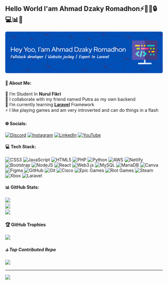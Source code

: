 ## Hello World I'am Ahmad Dzaky Romadhon⚡👨‍💻🔒💻📊🤖
![Header](img/github-header-image1.png)
<!--
**AhmadDzakyRomadhon28/AhmadDzakyromadhon28** is a ✨ _special_ ✨ repository because its `README.md` (this file) appears on your GitHub profile.

Here are some ideas to get you started:

- 🔭 I’m currently working on ...
- 🌱 I’m currently learning ...
- 👯 I’m looking to collaborate on ...
- 🤔 I’m looking for help with ...
- 💬 Ask me about ...
- 📫 How to reach me: ...
- 😄 Pronouns: ...
- ⚡ Fun fact: ...
-->
<!-- 
- 🔭 I’m Student In **Nurul Fikri** 


- 🌱 I’m currently learning [**Laravel**](https://laravel.com) Framework

##### Skills
[![My Skills](https://skillicons.dev/icons?i=html,js,py,php,css,laravel,&theme=light)](https://skillicons.dev)

<img src="https://img.shields.io/badge/HTML5-E34F26?style=for-the-badge&logo=html5&logoColor=white" />
<img src="https://img.shields.io/badge/JavaScript-323330?style=for-the-badge&logo=javascript&logoColor=F7DF1E" />
<img src="https://img.shields.io/badge/Python-FFD43B?style=for-the-badge&logo=python&logoColor=blue" />
<img src="https://img.shields.io/badge/PHP-777BB4?style=for-the-badge&logo=php&logoColor=white" />
<img src="https://img.shields.io/badge/CSS3-1572B6?style=for-the-badge&logo=css3&logoColor=white" />
<img src="https://img.shields.io/badge/Laravel-FF2D20?style=for-the-badge&logo=laravel&logoColor=white" />


##### Connent With Me
![https://instagram.com/a_dzkyyy28](https://img.shields.io/badge/Instagram-E4405F?style=for-the-badge&logo=instagram&logoColor=white
)
![https://whatsapp.com/085814791490](https://img.shields.io/badge/WhatsApp-25D366?style=for-the-badge&logo=whatsapp&logoColor=white
)
![https://www.linkedin.com/in/dzaky-romadhon-307b96189/](https://img.shields.io/badge/LinkedIn-0077B5?style=for-the-badge&logo=linkedin&logoColor=white
)
![https://github.com/AhmadDzakyRomadhon28](https://img.shields.io/badge/GitHub-100000?style=for-the-badge&logo=github&logoColor=white
)

##### My Github Stats
[![Dzaky Romadhon GitHub stats](https://github-readme-stats.vercel.app/api?username=AhmadDzakyRomadhon28&&show_icons=true&theme=gruvbox)](https://github.com/anuraghazra/github-readme-stats) -->


#### 💫 About Me:
🔭 I’m Student In **Nurul Fikri** <br>👯 I collaborate with my friend named Putra as my own backend<br>🌱 I’m currently learning [**Laravel**](https://laravel.com) Framework<br>⚡ I like playing games and am very introverted and can do things in a flash


#### 🌐 Socials:
[![Discord](https://img.shields.io/badge/Discord-%237289DA.svg?logo=discord&logoColor=white)](https://discord.gg/https://discord.com/channels/@cillye28) [![Instagram](https://img.shields.io/badge/Instagram-%23E4405F.svg?logo=Instagram&logoColor=white)](https://instagram.com/https://instagram.com/a_dzkyyy28) [![LinkedIn](https://img.shields.io/badge/LinkedIn-%230077B5.svg?logo=linkedin&logoColor=white)](https://linkedin.com/in/https://www.linkedin.com/in/dzaky-romadhon-307b96189/) [![YouTube](https://img.shields.io/badge/YouTube-%23FF0000.svg?logo=YouTube&logoColor=white)](https://youtube.com/@https://www.youtube.com/@ahmaddzakyromadhon3294) 

#### 💻 Tech Stack:
![CSS3](https://img.shields.io/badge/css3-%231572B6.svg?style=for-the-badge&logo=css3&logoColor=white) ![JavaScript](https://img.shields.io/badge/javascript-%23323330.svg?style=for-the-badge&logo=javascript&logoColor=%23F7DF1E) ![HTML5](https://img.shields.io/badge/html5-%23E34F26.svg?style=for-the-badge&logo=html5&logoColor=white) ![PHP](https://img.shields.io/badge/php-%23777BB4.svg?style=for-the-badge&logo=php&logoColor=white) ![Python](https://img.shields.io/badge/python-3670A0?style=for-the-badge&logo=python&logoColor=ffdd54) ![AWS](https://img.shields.io/badge/AWS-%23FF9900.svg?style=for-the-badge&logo=amazon-aws&logoColor=white) ![Netlify](https://img.shields.io/badge/netlify-%23000000.svg?style=for-the-badge&logo=netlify&logoColor=#00C7B7) ![Bootstrap](https://img.shields.io/badge/bootstrap-%238511FA.svg?style=for-the-badge&logo=bootstrap&logoColor=white) ![NodeJS](https://img.shields.io/badge/node.js-6DA55F?style=for-the-badge&logo=node.js&logoColor=white) ![React](https://img.shields.io/badge/react-%2320232a.svg?style=for-the-badge&logo=react&logoColor=%2361DAFB) ![Web3.js](https://img.shields.io/badge/web3.js-F16822?style=for-the-badge&logo=web3.js&logoColor=white) ![MySQL](https://img.shields.io/badge/mysql-4479A1.svg?style=for-the-badge&logo=mysql&logoColor=white) ![MariaDB](https://img.shields.io/badge/MariaDB-003545?style=for-the-badge&logo=mariadb&logoColor=white) ![Canva](https://img.shields.io/badge/Canva-%2300C4CC.svg?style=for-the-badge&logo=Canva&logoColor=white) ![Figma](https://img.shields.io/badge/figma-%23F24E1E.svg?style=for-the-badge&logo=figma&logoColor=white) ![GitHub](https://img.shields.io/badge/github-%23121011.svg?style=for-the-badge&logo=github&logoColor=white) ![Git](https://img.shields.io/badge/git-%23F05033.svg?style=for-the-badge&logo=git&logoColor=white) ![Cisco](https://img.shields.io/badge/cisco-%23049fd9.svg?style=for-the-badge&logo=cisco&logoColor=black) ![Epic Games](https://img.shields.io/badge/epicgames-%23313131.svg?style=for-the-badge&logo=epicgames&logoColor=white) ![Riot Games](https://img.shields.io/badge/riotgames-D32936.svg?style=for-the-badge&logo=riotgames&logoColor=white) ![Steam](https://img.shields.io/badge/steam-%23000000.svg?style=for-the-badge&logo=steam&logoColor=white) ![Xbox](https://img.shields.io/badge/xbox-%23107C10.svg?style=for-the-badge&logo=xbox&logoColor=white) ![Laravel](https://img.shields.io/badge/laravel-%23FF2D20.svg?style=for-the-badge&logo=laravel&logoColor=white)
#### 📊 GitHub Stats:
![](https://github-readme-stats.vercel.app/api?username=AhmadDzakyRomadhon28&theme=gruvbox_light&hide_border=false&include_all_commits=false&count_private=false)<br/>
![](https://nirzak-streak-stats.vercel.app/?user=AhmadDzakyRomadhon28&theme=gruvbox_light&hide_border=false)<br/>
![](https://github-readme-stats.vercel.app/api/top-langs/?username=AhmadDzakyRomadhon28&theme=gruvbox_light&hide_border=false&include_all_commits=false&count_private=false&layout=compact)

#### 🏆 GitHub Trophies
![](https://github-profile-trophy.vercel.app/?username=AhmadDzakyRomadhon28&theme=gruvbox_light&no-frame=false&no-bg=true&margin-w=4)

##### 🔝 Top Contributed Repo
![](https://github-contributor-stats.vercel.app/api?username=AhmadDzakyRomadhon28&limit=5&theme=gruvbox_light&combine_all_yearly_contributions=true)

---
[![](https://visitcount.itsvg.in/api?id=AhmadDzakyRomadhon28&icon=8&color=1)](https://visitcount.itsvg.in)

<!-- Proudly created with GPRM ( https://gprm.itsvg.in ) -->